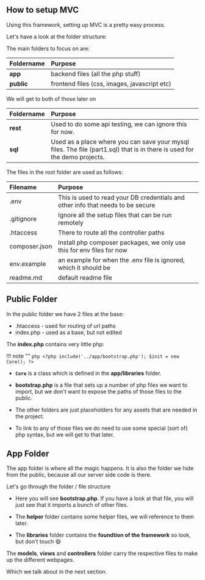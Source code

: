 ## How to setup MVC

Using this framework, setting up MVC is a pretty easy process.

Let's have a look at the folder structure:

The main folders to focus on are:

| Foldername | Purpose |
| :--- | :--- |
| **app** | backend files (all the php stuff) |
| **public** | frontend files (css, images, javascript etc)|

We will get to both of those later on

| Foldername | Purpose |
| :--- | :--- |
| **rest** | Used to do some api testing, we can ignore this for now. |
| **sql** | Used as a place where you can save your mysql files. The file (part1.sql) that is in there is used for the demo projects. |

The files in the root folder are used as follows:

| Filename | Purpose |
| :--- | :--- |
| .env | This is used to read your DB credentials and other info that needs to be secure |
| .gitignore | Ignore all the setup files that can be run remotely |
| .htaccess | There to route all the controller paths |
| composer.json | Install php composer packages, we only use this for env files for now |
| env.example | an example for when the .env file is ignored, which it should be |
| readme.md | default readme file |

## Public Folder

In the public folder we have 2 files at the base:

* .htaccess - used for routing of url paths
* index.php - used as a base, but not edited

The **index.php** contains very little php:

!!! note ""
    ``` php
    <?php
        include('../app/bootstrap.php');
        $init = new Core();
    ?>
    ```

* **`Core`** is a class which is defined in the **app/libraries** folder. 

* **bootstrap.php** is a file that sets up a number of php files we want to import, but we don't want to expose the paths of those files to the public.

* The other folders are just placeholders for any assets that are needed in the project.

* To link to any of those files we do need to use some special (sort of) php syntax, but we will get to that later.

## App Folder

The app folder is where all the magic happens.
It is also the folder we hide from the public, because all our server side code is there.

Let's go through the folder / file structure

* Here you will see **bootstrap.php**. If you have a look at that file, you will just see that it imports a bunch of other files.

* The **helper** folder contains some helper files, we will reference to them later.

* The **libraries** folder contains the **foundtion of the framework** so look, but don't touch :smile:

The **models**, **views** and **controllers** folder carry the respective files to make up the different webpages.

Which we talk about in the next section.

